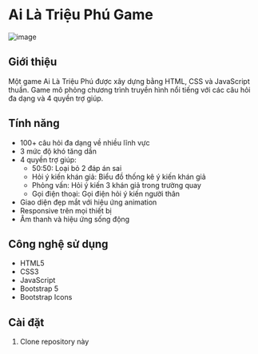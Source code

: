 # Ai Là Triệu Phú Game

![image](https://github.com/user-attachments/assets/21186e17-28ae-4f30-a9e9-82ba5204dd39)


## Giới thiệu
Một game Ai Là Triệu Phú được xây dựng bằng HTML, CSS và JavaScript thuần. Game mô phỏng chương trình truyền hình nổi tiếng với các câu hỏi đa dạng và 4 quyền trợ giúp.

## Tính năng
- 100+ câu hỏi đa dạng về nhiều lĩnh vực
- 3 mức độ khó tăng dần
- 4 quyền trợ giúp:
  - 50:50: Loại bỏ 2 đáp án sai
  - Hỏi ý kiến khán giả: Biểu đồ thống kê ý kiến khán giả
  - Phỏng vấn: Hỏi ý kiến 3 khán giả trong trường quay
  - Gọi điện thoại: Gọi điện hỏi ý kiến người thân
- Giao diện đẹp mắt với hiệu ứng animation
- Responsive trên mọi thiết bị
- Âm thanh và hiệu ứng sống động

## Công nghệ sử dụng
- HTML5
- CSS3 
- JavaScript
- Bootstrap 5
- Bootstrap Icons

## Cài đặt
1. Clone repository này
